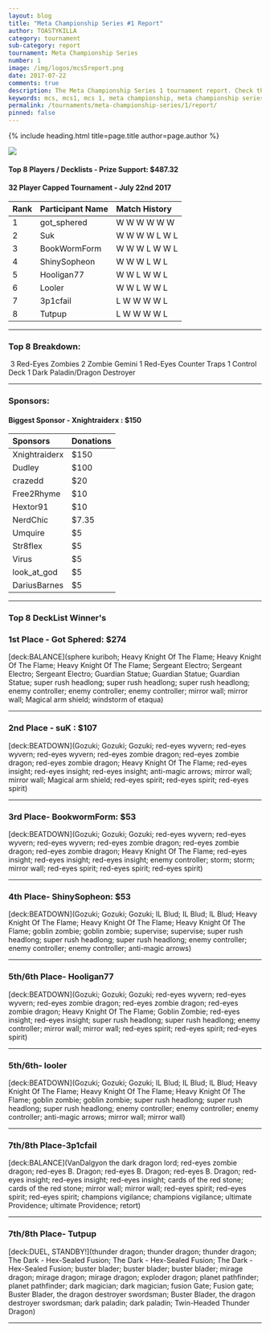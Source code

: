 ```yaml
---
layout: blog
title: "Meta Championship Series #1 Report"
author: TOASTYKILLA
category: tournament
sub-category: report
tournament: Meta Championship Series
number: 1
image: /img/logos/mcs5report.png
date: 2017-07-22
comments: true
description: The Meta Championship Series 1 tournament report. Check the prize winners and their decks here.
keywords: mcs, mcs1, mcs 1, meta championship, meta championship series, meta championship 1, meta championship series 1, mcs decks, mcs3 decks
permalink: /tournaments/meta-championship-series/1/report/
pinned: false
---
```


{% include heading.html title=page.title author=page.author %}

![](http://www.duellinksmeta.com/uploads/4/0/9/9/40991731/published/final.png?1500769910)

#### Top 8 Players / Decklists - Prize Support: $487.32
#### ​32 Player Capped Tournament - July 22nd 2017

|Rank|Participant Name|Match History
| :-------- | :-------- | :-------- |
|1| got_sphered | W W W W W W 
|2| Suk | W W W W L W L 
|3| BookWormForm | W W W L W W L
|4| ShinySopheon |  W W W L W L
|5| Hooligan77 |  W W L W W L
|6| Looler | W W L W W L
|7| 3p1cfail | L W W W W L
|8| Tutpup | L W W W W L

----------

### Top 8 Breakdown:
​
3 Red-Eyes Zombies
2 Zombie Gemini
1 Red-Eyes Counter Traps
​1 Control Deck
1 Dark Paladin/Dragon Destroyer

----------

### Sponsors:
#### Biggest Sponsor - Xnightraiderx : $150

|Sponsors|Donations
| :------- | :---- |
| Xnightraiderx | $150
| Dudley | $100|
| crazedd | $20
| Free2Rhyme | $10
| Hextor91 | $10
| NerdChic | $7.35
| Umquire | $5
| Str8flex | $5
| Virus | $5
| look_at_god | $5
| DariusBarnes | $5

----------

### Top 8 DeckList Winner's

### ​1st Place - Got Sphered: ​$274

[deck:BALANCE](sphere kuriboh; Heavy Knight Of The Flame; Heavy Knight Of The Flame; Heavy Knight Of The Flame; Sergeant Electro; Sergeant Electro; Sergeant Electro; Guardian Statue;  Guardian Statue;  Guardian Statue; super rush headlong; super rush headlong; super rush headlong; enemy controller;  enemy controller;  enemy controller; mirror wall; mirror wall; Magical arm shield; windstorm of etaqua)

----------

### 2nd Place - suK : $107

[deck:BEATDOWN](Gozuki; Gozuki; Gozuki; red-eyes wyvern; red-eyes wyvern; red-eyes wyvern; red-eyes zombie dragon; red-eyes zombie dragon; red-eyes zombie dragon; Heavy Knight Of The Flame; red-eyes insight; red-eyes insight; red-eyes insight; anti-magic arrows; mirror wall; mirror wall; Magical arm shield; red-eyes spirit; red-eyes spirit; red-eyes spirit)

----------

### ​3rd Place- BookwormForm: ​$53
[deck:BEATDOWN](Gozuki; Gozuki; Gozuki; red-eyes wyvern; red-eyes wyvern; red-eyes wyvern; red-eyes zombie dragon; red-eyes zombie dragon; red-eyes zombie dragon; Heavy Knight Of The Flame; red-eyes insight; red-eyes insight; red-eyes insight; enemy controller; storm; storm; mirror wall; red-eyes spirit; red-eyes spirit; red-eyes spirit)

----------

### ​4th Place- ShinySopheon: ​$53

[deck:BEATDOWN](Gozuki; Gozuki; Gozuki; IL Blud; IL Blud; IL Blud; Heavy Knight Of The Flame; Heavy Knight Of The Flame; Heavy Knight Of The Flame; goblin zombie; goblin zombie; supervise; supervise; super rush headlong; super rush headlong; super rush headlong; enemy controller; enemy controller; enemy controller; anti-magic arrows)

----------

### ​5th/6th Place- Hooligan77
[deck:BEATDOWN](Gozuki; Gozuki; Gozuki; red-eyes wyvern; red-eyes wyvern; red-eyes zombie dragon; red-eyes zombie dragon; red-eyes zombie dragon; Heavy Knight Of The Flame; Goblin Zombie; red-eyes insight; red-eyes insight; super rush headlong; super rush headlong; enemy controller; mirror wall; mirror wall; red-eyes spirit; red-eyes spirit; red-eyes spirit)

----------

### ​5th/6th- looler
[deck:BEATDOWN](Gozuki; Gozuki; Gozuki; IL Blud; IL Blud; IL Blud; Heavy Knight Of The Flame; Heavy Knight Of The Flame; Heavy Knight Of The Flame; goblin zombie; goblin zombie; super rush headlong; super rush headlong; super rush headlong; enemy controller; enemy controller; enemy controller; anti-magic arrows; mirror wall; mirror wall)

----------

### 7th/8th Place-3p1cfail 
[deck:BALANCE](VanDalgyon the dark dragon lord; red-eyes zombie dragon; red-eyes B. Dragon; red-eyes B. Dragon; red-eyes B. Dragon; red-eyes insight; red-eyes insight; red-eyes insight; cards of the red stone; cards of the red stone; mirror wall; mirror wall; red-eyes spirit; red-eyes spirit; red-eyes spirit; champions vigilance; champions vigilance; ultimate Providence; ultimate Providence; retort)

----------

### ​7th/8th Place- Tutpup

[deck:DUEL, STANDBY!](thunder dragon; thunder dragon; thunder dragon; The Dark - Hex-Sealed Fusion; The Dark - Hex-Sealed Fusion; The Dark - Hex-Sealed Fusion; buster blader; buster blader; buster blader; mirage dragon; mirage dragon; mirage dragon; exploder dragon; planet pathfinder; planet pathfinder; dark magician; dark magician; fusion Gate; Fusion gate; Buster Blader, the dragon destroyer swordsman; Buster Blader, the dragon destroyer swordsman; dark paladin; dark paladin; Twin-Headed Thunder Dragon)

----------
